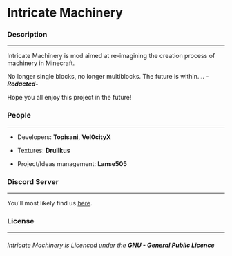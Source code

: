 # Intricate Machinery

### Description
***
Intricate Machinery is mod aimed at re-imagining the creation process of machinery in Minecraft.

No longer single blocks, no longer multiblocks.
The future is within....
***-Redacted-***

Hope you all enjoy this project in the future!

### People
***
* Developers: **Topisani**, **Vel0cityX**

* Textures: **Drullkus**

* Project/Ideas management: **Lanse505**


### Discord Server
***
You'll most likely find us [here](https://discord.gg/011RjqztHhDI3jcWE).

### License
***
###### Intricate Machinery is Licenced under the **GNU - General Public Licence**
